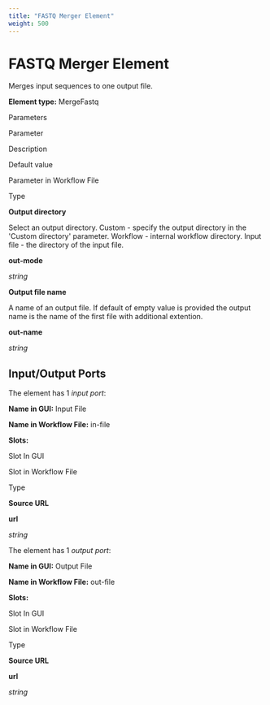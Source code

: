 ```yaml
---
title: "FASTQ Merger Element"
weight: 500
---
```



# FASTQ Merger Element

Merges input sequences to one output file.

**Element type:** MergeFastq

 Parameters

Parameter

Description

Default value

Parameter in Workflow File

Type

**Output directory**

Select an output directory. Custom - specify the output directory in the 'Custom directory' parameter. Workflow - internal workflow directory. Input file - the directory of the input file.



**out-mode**

_string_

**Output file name**

A name of an output file. If default of empty value is provided the output name is the name of the first file with additional extention.



**out-name**

_string_

Input/Output Ports
------------------

The element has 1 _input port_:

**Name in GUI:** Input File

**Name in Workflow File:** in-file

**Slots:**



Slot In GUI

Slot in Workflow File

Type

**Source URL**

**url**

_string_

The element has 1 _output port_:

**Name in GUI:** Output File

**Name in Workflow File:** out-file

**Slots:**



Slot In GUI

Slot in Workflow File

Type

**Source URL**

**url**

_string_
